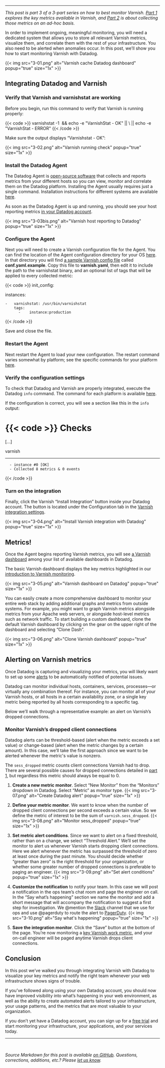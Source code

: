 ---

*This post is part 3 of a 3-part series on how to best monitor Varnish. [Part 1](/blog/top-varnish-performance-metrics/) explores the key metrics available in Varnish, and [Part 2](/blog/how-to-collect-varnish-metrics/) is about collecting those metrics on an ad-hoc basis.*

In order to implement ongoing, meaningful monitoring, you will need a dedicated system that allows you to store all relevant Varnish metrics, visualize them, and correlate them with the rest of your infrastructure. You also need to be alerted when anomalies occur. In this post, we’ll show you how to start monitoring Varnish with Datadog.

{{< img src="3-01.png" alt="Varnish cache Datadog dashboard" popup="true" size="1x" >}}

Integrating Datadog and Varnish
-------------------------------



### Verify that Varnish and varnishstat are working


Before you begin, run this command to verify that Varnish is running properly:


{{< code >}}
varnishstat -1  && echo -e "VarnishStat - OK" || \ || echo -e "VarnishStat - ERROR"
{{< /code >}}


Make sure the output displays “Varnishstat - OK”:

{{< img src="3-02.png" alt="Varnish running check" popup="true" size="1x" >}}

### Install the Datadog Agent


The Datadog Agent is [open-source software](https://github.com/DataDog/dd-agent) that collects and reports metrics from your different hosts so you can view, monitor and correlate them on the Datadog platform. Installing the Agent usually requires just a single command. Installation instructions for different systems are available [here](https://app.datadoghq.com/account/settings#agent).

As soon as the Datadog Agent is up and running, you should see your host reporting metrics [in your Datadog account](https://app.datadoghq.com/infrastructure).

{{< img src="3-03bis.png" alt="Varnish host reporting to Datadog" popup="true" size="1x" >}}

### Configure the Agent


Next you will need to create a Varnish configuration file for the Agent. You can find the location of the Agent configuration directory for your OS [here](http://docs.datadoghq.com/guides/basic_agent_usage/). In that directory you will find [a sample Varnish config file](https://github.com/DataDog/integrations-core/blob/master/varnish/datadog_checks/varnish/data/conf.yaml.example) called **conf.yaml.example**. Copy this file to **varnish.yaml**, then edit it to include the path to the varnishstat binary, and an optional list of tags that will be applied to every collected metric:


{{< code >}}
init_config:

instances:

    -   varnishstat: /usr/bin/varnishstat
        tags:
          -    instance:production
{{< /code >}}


Save and close the file.

### Restart the Agent


Next restart the Agent to load your new configuration. The restart command varies somewhat by platform; see the specific commands for your platform [here](http://docs.datadoghq.com/guides/basic_agent_usage/).

### Verify the configuration settings


To check that Datadog and Varnish are properly integrated, execute the Datadog `info` command. The command for each platform is available [here](http://docs.datadoghq.com/guides/basic_agent_usage/).

If the configuration is correct, you will see a section like this in the `info` output:


{{< code >}}
Checks
======
    
  [...]
      
  varnish
      
   -----
    
      - instance #0 [OK]
      - Collected 8 metrics & 0 events
{{< /code >}}


### Turn on the integration


Finally, click the Varnish “Install Integration” button inside your Datadog account. The button is located under the Configuration tab in the [Varnish integration settings](https://app.datadoghq.com/account/settings#integrations/varnish).

{{< img src="3-04.png" alt="Install Varnish integration with Datadog" popup="true" size="1x" >}}

Metrics!
--------


Once the Agent begins reporting Varnish metrics, you will see [a Varnish dashboard](https://app.datadoghq.com/dash/integration/varnish?live=true&page=0&is_auto=false&from_ts=1436268829917&to_ts=1436283229917&tile_size=m) among your list of available dashboards in Datadog.

The basic Varnish dashboard displays the key metrics highlighted in our [introduction to Varnish monitoring](/blog/top-varnish-performance-metrics/).

{{< img src="3-05.png" alt="Varnish dashboard on Datadog" popup="true" size="1x" >}}

You can easily create a more comprehensive dashboard to monitor your entire web stack by adding additional graphs and metrics from outside systems. For example, you might want to graph Varnish metrics alongside metrics from your Apache web servers, or alongside host-level metrics such as network traffic. To start building a custom dashboard, clone the default Varnish dashboard by clicking on the gear on the upper right of the dashboard and selecting “Clone Dash”.

{{< img src="3-06.png" alt="Clone Varnish dashboard" popup="true" size="1x" >}}

Alerting on Varnish metrics
---------------------------


Once Datadog is capturing and visualizing your metrics, you will likely want to set up some [alerts](/blog/monitoring-101-alerting/) to be automatically notified of potential issues.

Datadog can monitor individual hosts, containers, services, processes—or virtually any combination thereof. For instance, you can monitor all of your Varnish hosts, or all hosts in a certain availability zone, or a single key metric being reported by all hosts corresponding to a specific tag.

Below we’ll walk through a representative example: an alert on Varnish’s dropped connections.

### **Monitor Varnish’s dropped client connections**


Datadog alerts can be threshold-based (alert when the metric exceeds a set value) or change-based (alert when the metric changes by a certain amount). In this case, we’ll take the first approach since we want to be alerted whenever the metric's value is nonzero.

The `sess_dropped` metric counts client connections Varnish had to drop. There are several possible causes for dropped connections detailed in [part 1](/blog/top-varnish-performance-metrics/), but regardless this metric should always be equal to 0.

1. **Create a new metric monitor**. Select “New Monitor” from the “Monitors” dropdown in Datadog. Select “Metric” as monitor type.
	{{< img src="3-07.png" alt="Create Datadog alert" popup="true" size="1x" >}}

2. **Define your metric monitor**. We want to know when the number of dropped client connections per second exceeds a certain value. So we define the metric of interest to be the sum of `varnish.sess_dropped`.
	{{< img src="3-08.png" alt="Monitor sess_dropped" popup="true" size="1x" >}}

3. **Set metric alert conditions**. Since we want to alert on a fixed threshold, rather than on a change, we select “Threshold Alert.” We’ll set the monitor to alert us whenever Varnish starts dropping client connections. Here we alert whenever the metric has surpassed the threshold of zero at least once during the past minute. You should decide whether “greater than zero” is the right threshold for your organization, or whether some greater number of dropped connections is preferable to paging an engineer.
	{{< img src="3-09.png" alt="Set alert conditions" popup="true" size="1x" >}}

4. **Customize the notification** to notify your team. In this case we will post a notification in the ops team’s chat room and page the engineer on call. In the “Say what’s happening” section we name the monitor and add a short message that will accompany the notification to suggest a first step for investigation. We @mention the [Slack](/blog/collaborate-share-track-performance-slack-datadog/) channel that we use for ops and use @pagerduty to route the alert to [PagerDuty](/blog/pagerduty/).
	{{< img src="3-10.png" alt="Say what's happening" popup="true" size="1x" >}}

5. **Save the integration monitor**. Click the “Save” button at the bottom of the page. You’re now monitoring a [key Varnish work metric](/blog/top-varnish-performance-metrics/), and your on-call engineer will be paged anytime Varnish drops client connections.

Conclusion
----------


In this post we’ve walked you through integrating Varnish with Datadog to visualize your key metrics and notify the right team whenever your web infrastructure shows signs of trouble.

If you’ve followed along using your own Datadog account, you should now have improved visibility into what’s happening in your web environment, as well as the ability to create automated alerts tailored to your infrastructure, your usage patterns, and the metrics that are most valuable to your organization.

If you don’t yet have a Datadog account, you can sign up for a <a href="#" class="sign-up-trigger">free trial</a> and start monitoring your infrastructure, your applications, and your services today.

------------------------------------------------------------------------


 

*Source Markdown for this post is available [on GitHub](https://github.com/DataDog/the-monitor/blob/master/varnish/monitor_varnish_using_datadog.md). Questions, corrections, additions, etc.? Please [let us know](https://github.com/DataDog/the-monitor/issues).*
